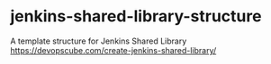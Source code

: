 # jenkins-shared-library-structure
A template structure for Jenkins Shared Library
https://devopscube.com/create-jenkins-shared-library/
